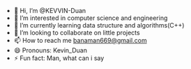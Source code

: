 - 👋 Hi, I’m @KEVVIN-Duan
- 👀 I’m interested in computer science and engineering
- 🌱 I’m currently learning data structure and algorithms(C++)
- 💞️ I’m looking to collaborate on little projects
- 📫 How to reach me banaman669@gmail.com
- 😄 Pronouns: Kevin_Duan
- ⚡ Fun fact: Man, what can i say

<!---
KEVVIN-Duan/KEVVIN-Duan is a ✨ special ✨ repository because its `README.md` (this file) appears on your GitHub profile.
You can click the Preview link to take a look at your changes.
--->
